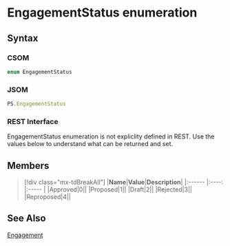 [comment]: # (Name:EngagementStatus)
[comment]: # (Name:Microsoft.ProjectServer.EngagementStatus)
[comment]: # (Type:Enum)
[comment]: # (Status:Verified)

# <a name="name"></a>EngagementStatus enumeration

<a name="description"></a>

## <a name="syntax"></a>Syntax

### CSOM

```cs
enum EngagementStatus 
```
### JSOM

```javascript
PS.EngagementStatus
```
### REST Interface

EngagementStatus enumeration is not expliclity defined in REST.  Use the values below to understand what can be returned and set.

## <a name="members"></a>Members

<a name="enumMembers"></a>
> [!div class="mx-tdBreakAll"]
|**Name**|**Value**|**Description**|
|:------ |:----: |:----- |
|<a name="Approved"></a>Approved|0||
|<a name="Proposed"></a>Proposed|1||
|<a name="Draft"></a>Draft|2||
|<a name="Rejected"></a>Rejected|3||
|<a name="Reproposed"></a>Reproposed|4||

## <a name="seeAlso"></a>See Also

[Engagement](Engagement.md)<br/>
